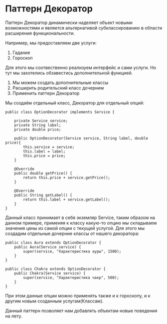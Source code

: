 # Паттерн Декоратор

Паттерн Декоратор динамически наделяет объект новыми возможностями и является альтернативой 
субклассированию в области расширения функциональности.

Например, мы предоставляем две услуги:
1. Гадание
2. Гороскоп

Для этого мы соотвественно реализуем интерфейс и сами услуги. Но тут мы захотелись обзавестись дополнительной функцией.

1. Мы можем создать дополнительные классы
2. Расширить родительский класс дочерним
3. Применить паттерн Декоратор

Мы создаём отдельный класс, Декоратор для отдельный опций:
```
public class OptionDecorator implements Service {

    private Service service;
    private String label;
    private double price;

    public OptionDecorator(Service service, String label, double price){
        this.service = service;
        this.label = label;
        this.price = price;
    }

    @Override
    public double getPrice() {
        return this.price + service.getPrice();
    }

    @Override
    public String getLabel() {
        return this.label + service.getLabel();
    }
}
```

Данный класс принимает в себя экземляр Service, таким образом на данном примере, применяя к классу какую-то опцию
мы складываем значения цены из самой опции с текущей услугой.
Для этого мы создадим отдельные дочерние классы от нашего декоратора:

```
public class Aura extends OptionDecorator {
    public Aura(Service service) {
        super(service, "Характеристика ауры", 1500);
    }
}

public class Chakra extends OptionDecorator {
    public Chakra(Service service) {
        super(service, "Характеристика чакр", 500);
    }
}
```

При этом данные опции можно применять также и к гороскопу, и к другим новым созданным услугам(Классам).

Данный паттерн позволяет нам добавлять объектам новые поведения на лету.